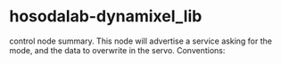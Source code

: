 # hosodalab-dynamixel_lib

control node summary. This node will advertise a service asking for the mode, and the data to overwrite in the servo. 
Conventions: 

